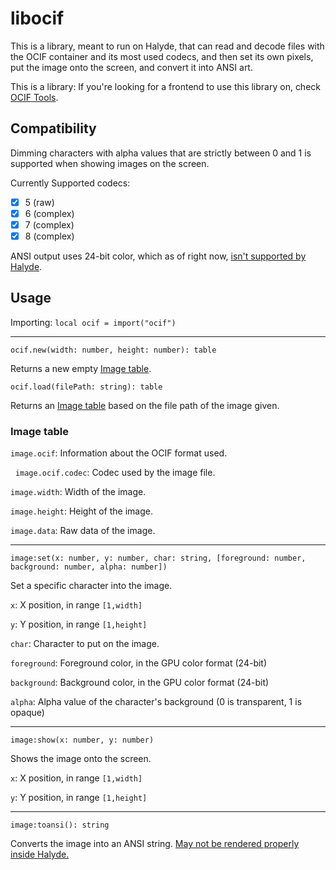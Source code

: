 # libocif
This is a library, meant to run on Halyde, that can read and decode files with the OCIF container and its most used codecs, and then set its own pixels, put the image onto the screen, and convert it into ANSI art.

This is a library: If you're looking for a frontend to use this library on, check [OCIF Tools](../ocif-tools/README.md).

## Compatibility
Dimming characters with alpha values that are strictly between 0 and 1 is supported when showing images on the screen.

Currently Supported codecs:

- [x] 5 (raw)
- [x] 6 (complex)
- [x] 7 (complex)
- [x] 8 (complex)

ANSI output uses 24-bit color, which as of right now, [isn't supported by Halyde](../ocif-tools/README.md#problems-with-ansi-compatibility).

## Usage
Importing: `local ocif = import("ocif")`

---

`ocif.new(width: number, height: number): table`

Returns a new empty [Image table](#image-table).


`ocif.load(filePath: string): table`

Returns an [Image table](#image-table) based on the file path of the image given.

### Image table
`image.ocif`: Information about the OCIF format used.

&nbsp;&nbsp;`image.ocif.codec`: Codec used by the image file.


`image.width`: Width of the image.

`image.height`: Height of the image.

`image.data`: Raw data of the image.

---

`image:set(x: number, y: number, char: string, [foreground: number, background: number, alpha: number])`

Set a specific character into the image.

`x`: X position, in range `[1,width]`

`y`: Y position, in range `[1,height]`

`char`: Character to put on the image.

`foreground`: Foreground color, in the GPU color format (24-bit)

`background`: Background color, in the GPU color format (24-bit)

`alpha`: Alpha value of the character's background (0 is transparent, 1 is opaque)

---

`image:show(x: number, y: number)`

Shows the image onto the screen.

`x`: X position, in range `[1,width]`

`y`: Y position, in range `[1,height]`

---

`image:toansi(): string`

Converts the image into an ANSI string. [May not be rendered properly inside Halyde.](../ocif-tools/README.md#problems-with-ansi-compatibility)
